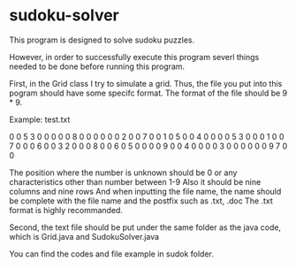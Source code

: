 # sudoku-solver

This program is designed to solve sudoku puzzles.

However, in order to successfully execute this program
severl things needed to be done before running this program.

First, in the Grid class I try to simulate a grid.
Thus, the file you put into this pogram should have some
specifc format. The format of the file should be 9 * 9.

Example: test.txt

0 0 5 3 0 0 0 0 0
8 0 0 0 0 0 0 2 0
0 7 0 0 1 0 5 0 0
4 0 0 0 0 5 3 0 0
0 1 0 0 7 0 0 0 6
0 0 3 2 0 0 0 8 0
0 6 0 5 0 0 0 0 9
0 0 4 0 0 0 0 3 0
0 0 0 0 0 9 7 0 0

The position where the number is unknown should be 0 or 
any characteristics other than number between 1-9
Also it should be nine columns and nine rows
And when inputting the file name, the name should be complete
with the file name and the postfix such as .txt, .doc
The .txt format is highly recommanded.

Second, the text file should be put under the same folder as the java code, which is Grid.java and SudokuSolver.java

You can find the codes and file example in sudok folder.

